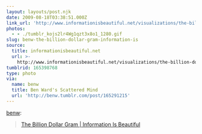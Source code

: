 ```yaml
---
layout: layouts/post.njk
date: 2009-08-18T03:38:51.000Z
link_url: 'http://www.informationisbeautiful.net/visualizations/the-billion-dollar-gram/'
photos:
  - - ./tumblr_kojs2lr4Wg1qzt3x8o1_1280.gif
slug: benw-the-billion-dollar-gram-information-is
source:
  title: informationisbeautiful.net
  url: >-
    http://www.informationisbeautiful.net/visualizations/the-billion-dollar-gram/
tumblrid: 165398768
type: photo
via:
  name: benw
  title: Ben Ward's Scattered Mind
  url: 'http://benw.tumblr.com/post/165291215'
---
```

<p><a href="http://blog.benward.me/post/165291215">benw</a>:</p>

<blockquote><a href="http://www.informationisbeautiful.net/visualizations/the-billion-dollar-gram/">The Billion Dollar Gram | Information Is Beautiful</a></blockquote>
